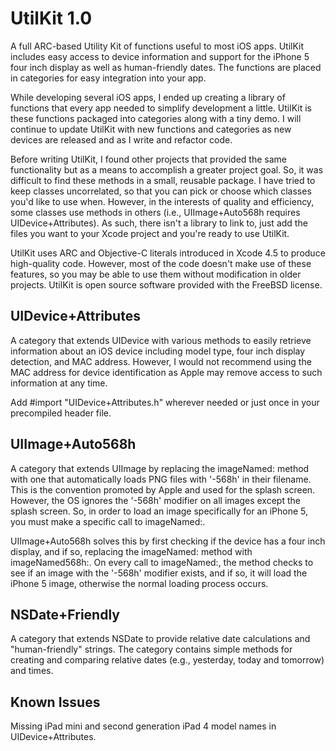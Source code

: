 UtilKit 1.0
===========

A full ARC-based Utility Kit of functions useful to most iOS apps. UtilKit includes easy access to device information and support for the iPhone 5 four inch display as well as human-friendly dates. The functions are placed in categories for easy integration into your app.

While developing several iOS apps, I ended up creating a library of functions that every app needed to simplify development a little. UtilKit is these functions packaged into categories along with a tiny demo. I will continue to update UtilKit with new functions and categories as new devices are released and as I write and refactor code.

Before writing UtilKit, I found other projects that provided the same functionality but as a means to accomplish a greater project goal. So, it was difficult to find these methods in a small, reusable package. I have tried to keep classes uncorrelated, so that you can pick or choose which classes you'd like to use when. However, in the interests of quality and efficiency, some classes use methods in others (i.e., UIImage+Auto568h requires UIDevice+Attributes). As such, there isn't a library to link to, just add the files you want to your Xcode project and you're ready to use UtilKit.

UtilKit uses ARC and Objective-C literals introduced in Xcode 4.5 to produce high-quality code. However, most of the code doesn't make use of these features, so you may be able to use them without modification in older projects. UtilKit is open source software provided with the FreeBSD license.

UIDevice+Attributes
-------------------

A category that extends UIDevice with various methods to easily retrieve information about an iOS device including model type, four inch display detection, and MAC address. However, I would not recommend using the MAC address for device identification as Apple may remove access to such information at any time.

Add #import "UIDevice+Attributes.h" wherever needed or just once in your precompiled header file.

UIImage+Auto568h
----------------

A category that extends UIImage by replacing the imageNamed: method with one that automatically loads PNG files with '-568h' in their filename. This is the convention promoted by Apple and used for the splash screen. However, the OS ignores the '-568h' modifier on all images except the splash screen. So, in order to load an image specifically for an iPhone 5, you must make a specific call to imageNamed:.

UIImage+Auto568h solves this by first checking if the device has a four inch display, and if so, replacing the imageNamed: method with imageNamed568h:. On every call to imageNamed:, the method checks to see if an image with the '-568h' modifier exists, and if so, it will load the iPhone 5 image, otherwise the normal loading process occurs.

NSDate+Friendly
---------------

A category that extends NSDate to provide relative date calculations and "human-friendly" strings. The category contains simple methods for creating and comparing relative dates (e.g., yesterday, today and tomorrow) and times.

Known Issues
------------

Missing iPad mini and second generation iPad 4 model names in UIDevice+Attributes.

